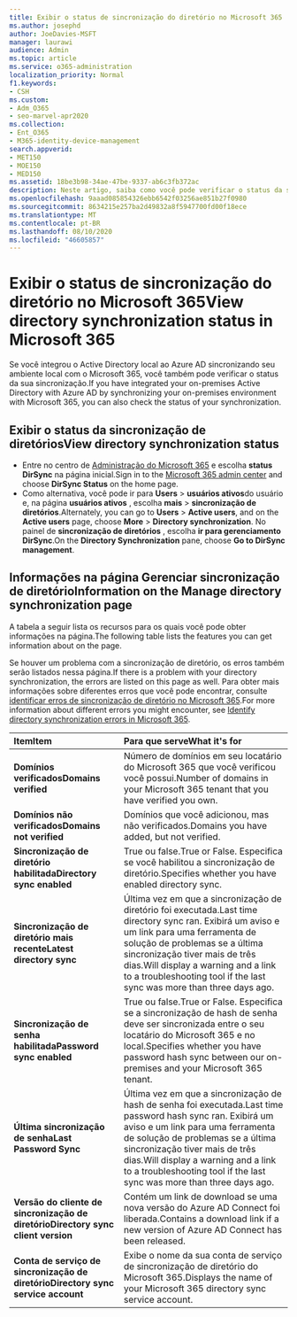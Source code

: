 ```yaml
---
title: Exibir o status de sincronização do diretório no Microsoft 365
ms.author: josephd
author: JoeDavies-MSFT
manager: laurawi
audience: Admin
ms.topic: article
ms.service: o365-administration
localization_priority: Normal
f1.keywords:
- CSH
ms.custom:
- Adm_O365
- seo-marvel-apr2020
ms.collection:
- Ent_O365
- M365-identity-device-management
search.appverid:
- MET150
- MOE150
- MED150
ms.assetid: 18be3b98-34ae-47be-9337-ab6c3fb372ac
description: Neste artigo, saiba como você pode verificar o status da sua sincronização de diretórios no Office 365.
ms.openlocfilehash: 9aaad085854326ebb6542f03256ae851b27f0980
ms.sourcegitcommit: 8634215e257ba2d49832a8f5947700fd00f18ece
ms.translationtype: MT
ms.contentlocale: pt-BR
ms.lasthandoff: 08/10/2020
ms.locfileid: "46605857"
---
```

# <a name="view-directory-synchronization-status-in-microsoft-365"></a><span data-ttu-id="df59f-103">Exibir o status de sincronização do diretório no Microsoft 365</span><span class="sxs-lookup"><span data-stu-id="df59f-103">View directory synchronization status in Microsoft 365</span></span>

<span data-ttu-id="df59f-104">Se você integrou o Active Directory local ao Azure AD sincronizando seu ambiente local com o Microsoft 365, você também pode verificar o status da sua sincronização.</span><span class="sxs-lookup"><span data-stu-id="df59f-104">If you have integrated your on-premises Active Directory with Azure AD by synchronizing your on-premises environment with Microsoft 365, you can also check the status of your synchronization.</span></span>
  
## <a name="view-directory-synchronization-status"></a><span data-ttu-id="df59f-105">Exibir o status da sincronização de diretórios</span><span class="sxs-lookup"><span data-stu-id="df59f-105">View directory synchronization status</span></span>

- <span data-ttu-id="df59f-106">Entre no centro de [Administração do Microsoft 365](https://admin.microsoft.com) e escolha **status DirSync** na página inicial.</span><span class="sxs-lookup"><span data-stu-id="df59f-106">Sign in to the [Microsoft 365 admin center](https://admin.microsoft.com) and choose **DirSync Status** on the home page.</span></span>
- <span data-ttu-id="df59f-107">Como alternativa, você pode ir para **Users** \> **usuários ativos**do usuário e, na página **usuários ativos** , escolha **mais** \> **sincronização de diretórios**.</span><span class="sxs-lookup"><span data-stu-id="df59f-107">Alternately, you can go to **Users** \> **Active users**, and on the **Active users** page, choose **More** \> **Directory synchronization**.</span></span> <span data-ttu-id="df59f-108">No painel de **sincronização de diretórios** , escolha **ir para gerenciamento DirSync**.</span><span class="sxs-lookup"><span data-stu-id="df59f-108">On the **Directory Synchronization** pane, choose **Go to DirSync management**.</span></span>

## <a name="information-on-the-manage-directory-synchronization-page"></a><span data-ttu-id="df59f-109">Informações na página Gerenciar sincronização de diretório</span><span class="sxs-lookup"><span data-stu-id="df59f-109">Information on the Manage directory synchronization page</span></span>

<span data-ttu-id="df59f-110">A tabela a seguir lista os recursos para os quais você pode obter informações na página.</span><span class="sxs-lookup"><span data-stu-id="df59f-110">The following table lists the features you can get information about on the page.</span></span>
  
<span data-ttu-id="df59f-111">Se houver um problema com a sincronização de diretório, os erros também serão listados nessa página.</span><span class="sxs-lookup"><span data-stu-id="df59f-111">If there is a problem with your directory synchronization, the errors are listed on this page as well.</span></span> <span data-ttu-id="df59f-112">Para obter mais informações sobre diferentes erros que você pode encontrar, consulte [identificar erros de sincronização de diretório no Microsoft 365](identify-directory-synchronization-errors.md).</span><span class="sxs-lookup"><span data-stu-id="df59f-112">For more information about different errors you might encounter, see [Identify directory synchronization errors in Microsoft 365](identify-directory-synchronization-errors.md).</span></span>
  
|<span data-ttu-id="df59f-113">**Item**</span><span class="sxs-lookup"><span data-stu-id="df59f-113">**Item**</span></span>|<span data-ttu-id="df59f-114">**Para que serve**</span><span class="sxs-lookup"><span data-stu-id="df59f-114">**What it's for**</span></span>|
|:-----|:-----|
|<span data-ttu-id="df59f-115">**Domínios verificados**</span><span class="sxs-lookup"><span data-stu-id="df59f-115">**Domains verified**</span></span> | <span data-ttu-id="df59f-116">Número de domínios em seu locatário do Microsoft 365 que você verificou você possui.</span><span class="sxs-lookup"><span data-stu-id="df59f-116">Number of domains in your Microsoft 365 tenant that you have verified you own.</span></span> |
|<span data-ttu-id="df59f-117">**Domínios não verificados**</span><span class="sxs-lookup"><span data-stu-id="df59f-117">**Domains not verified**</span></span> | <span data-ttu-id="df59f-118">Domínios que você adicionou, mas não verificados.</span><span class="sxs-lookup"><span data-stu-id="df59f-118">Domains you have added, but not verified.</span></span> |
|<span data-ttu-id="df59f-119">**Sincronização de diretório habilitada**</span><span class="sxs-lookup"><span data-stu-id="df59f-119">**Directory sync enabled**</span></span> |<span data-ttu-id="df59f-120">True ou false.</span><span class="sxs-lookup"><span data-stu-id="df59f-120">True or False.</span></span> <span data-ttu-id="df59f-121">Especifica se você habilitou a sincronização de diretório.</span><span class="sxs-lookup"><span data-stu-id="df59f-121">Specifies whether you have enabled directory sync.</span></span> |
|<span data-ttu-id="df59f-122">**Sincronização de diretório mais recente**</span><span class="sxs-lookup"><span data-stu-id="df59f-122">**Latest directory sync**</span></span> | <span data-ttu-id="df59f-123">Última vez em que a sincronização de diretório foi executada.</span><span class="sxs-lookup"><span data-stu-id="df59f-123">Last time directory sync ran.</span></span> <span data-ttu-id="df59f-124">Exibirá um aviso e um link para uma ferramenta de solução de problemas se a última sincronização tiver mais de três dias.</span><span class="sxs-lookup"><span data-stu-id="df59f-124">Will display a warning and a link to a troubleshooting tool if the last sync was more than three days ago.</span></span> |
|<span data-ttu-id="df59f-125">**Sincronização de senha habilitada**</span><span class="sxs-lookup"><span data-stu-id="df59f-125">**Password sync enabled**</span></span> | <span data-ttu-id="df59f-126">True ou false.</span><span class="sxs-lookup"><span data-stu-id="df59f-126">True or False.</span></span> <span data-ttu-id="df59f-127">Especifica se a sincronização de hash de senha deve ser sincronizada entre o seu locatário do Microsoft 365 e no local.</span><span class="sxs-lookup"><span data-stu-id="df59f-127">Specifies whether you have password hash sync between our on-premises and your Microsoft 365 tenant.</span></span> |
|<span data-ttu-id="df59f-128">**Última sincronização de senha**</span><span class="sxs-lookup"><span data-stu-id="df59f-128">**Last Password Sync**</span></span> | <span data-ttu-id="df59f-129">Última vez em que a sincronização de hash de senha foi executada.</span><span class="sxs-lookup"><span data-stu-id="df59f-129">Last time password hash sync ran.</span></span> <span data-ttu-id="df59f-130">Exibirá um aviso e um link para uma ferramenta de solução de problemas se a última sincronização tiver mais de três dias.</span><span class="sxs-lookup"><span data-stu-id="df59f-130">Will display a warning and a link to a troubleshooting tool if the last sync was more than three days ago.</span></span> |
|<span data-ttu-id="df59f-131">**Versão do cliente de sincronização de diretório**</span><span class="sxs-lookup"><span data-stu-id="df59f-131">**Directory sync client version**</span></span> | <span data-ttu-id="df59f-132">Contém um link de download se uma nova versão do Azure AD Connect foi liberada.</span><span class="sxs-lookup"><span data-stu-id="df59f-132">Contains a download link if a new version of Azure AD Connect has been released.</span></span> |
|<span data-ttu-id="df59f-133">**Conta de serviço de sincronização de diretório**</span><span class="sxs-lookup"><span data-stu-id="df59f-133">**Directory sync service account**</span></span> | <span data-ttu-id="df59f-134">Exibe o nome da sua conta de serviço de sincronização de diretório do Microsoft 365.</span><span class="sxs-lookup"><span data-stu-id="df59f-134">Displays the name of your Microsoft 365 directory sync service account.</span></span> |